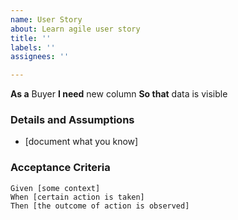 ```yaml
---
name: User Story
about: Learn agile user story
title: ''
labels: ''
assignees: ''

---
```


**As a** Buyer
 **I need** new column
 **So that** data is visible
   
 ### Details and Assumptions
 * [document what you know]
   
 ### Acceptance Criteria  
   
 ```gherkin
 Given [some context]
 When [certain action is taken]
 Then [the outcome of action is observed]
 ```
